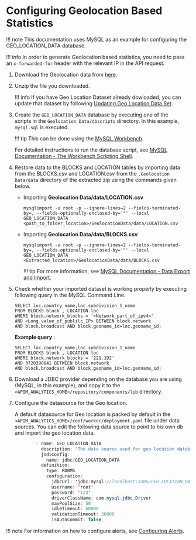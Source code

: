 # Configuring Geolocation Based Statistics

!!! note
    This documentation uses MySQL as an example for configuring the GEO_LOCATION_DATA database.

!!! info
    In order to generate Geolocation based statistics, you need to pass an `x-forwarded-for` header with the relevant IP in the API request.

1.  Download the Geolocation data from [here](https://svn.wso2.org/repos/wso2/people/tharindua/geodata/Geolocation%20Data.tar.gz).
2.  Unzip the file you downloaded.

    !!! info
        If you have Geo Location Dataset already dowloaded, you can update that dataset by following [Updating Geo Location Data Set](../updating-geo-location-data-set/).


3.  Create the `GEO_LOCATION_DATA` database by executing one of the scripts in the `Geolocation Data/dbscripts` directory. In this example, `mysql.sql` is executed.

    !!! tip
        This can be done using the [MySQL Workbench](https://dev.mysql.com/downloads/workbench/).

    For detailed instructions to run the database script, see [MySQL Documentation - The Workbench Scripting Shell](https://dev.mysql.com/doc/workbench/en/wb-scripting-shell.html).

4.  Restore data to the BLOCKS and LOCATION tables by importing data from the BLOCKS.csv and LOCATION.csv from the `.Geolocation Data/data` directory of the extracted zip using the commands given below.

    - Importing **Geolocation Data/data/LOCATION.csv**

        `mysqlimport -u root -p --ignore-lines=2 --fields-terminated-by=, --fields-optionally-enclosed-by='"' --local GEO_LOCATION_DATA <path_to_folder_location>/GeolocationData/data/LOCATION.csv`

    - Importing **Geolocation Data/data/BLOCKS.csv**

        `mysqlimport -u root -p --ignore-lines=2 --fields-terminated-by=, --fields-optionally-enclosed-by='"' --local GEO_LOCATION_DATA <Extracted_location>/GeolocationData/data/BLOCKS.csv`

        !!! tip
            For more information, see [MySQL Documentation - Data Export and Import](https://dev.mysql.com/doc/workbench/en/wb-admin-export-import.html).

5.  Check whether your imported dataset is working properly by executing following query in the MySQL Command Line.

        SELECT loc.country_name,loc.subdivision_1_name
        FROM BLOCKS block , LOCATION loc
        WHERE block.network_blocks = '<Network_part_of_ipv4>'
        AND <Long_value_of_publilc_IP> BETWEEN block.network
        AND block.broadcast AND block.geoname_id=loc.geoname_id;

    **Example query** :

        SELECT loc.country_name,loc.subdivision_1_name
        FROM BLOCKS block , LOCATION loc
        WHERE block.network_blocks = '221.192'
        AND 3720398641 BETWEEN block.network
        AND block.broadcast AND block.geoname_id=loc.geoname_id;

6.  Download a JDBC provider depending on the database you are using (MySQL, in this example), and copy it to the `<APIM_ANALYTICS_HOME>/repository/components/lib` directory.
7.  Configure the datasource for the Geo location.

    A default datasource for Geo location is packed by default in the `<APIM_ANALYTICS_HOME>/conf/worker/deployment.yaml` file under data sources.
    You can edit the following data source to point to his own db and import the geo location data.

    ``` java
            - name: GEO_LOCATION_DATA
              description: "The data source used for geo location database"
              jndiConfig:
                name: jdbc/GEO_LOCATION_DATA
              definition:
                type: RDBMS
                configuration:
                  jdbcUrl: 'jdbc:mysql://localhost:3306/GEO_LOCATION_DATA'
                  username: 'root'
                  password: '123'
                  driverClassName: com.mysql.jdbc.Driver
                  maxPoolSize: 50
                  idleTimeout: 60000
                  validationTimeout: 30000
                  isAutoCommit: false
    ```

!!! note
    For information on how to configure alerts, see [Configuring Alerts](../../../ManagingAlertsWithRealTimeAnalytics/configuring-alerts/).
 

